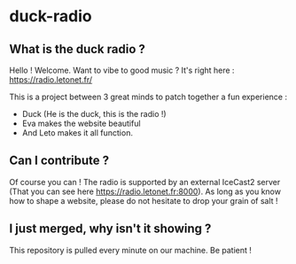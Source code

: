# duck-radio

## What is the duck radio ?

Hello ! Welcome. Want to vibe to good music ?
It's right here : https://radio.letonet.fr/

This is a project between 3 great minds to patch together a fun experience :
- Duck (He is the duck, this is the radio !)
- Eva makes the website beautiful
- And Leto makes it all function.

## Can I contribute ?

Of course you can ! The radio is supported by an external IceCast2 server (That you can see here https://radio.letonet.fr:8000).
As long as you know how to shape a website, please do not hesitate to drop your grain of salt !

## I just merged, why isn't it showing ?

This repository is pulled every minute on our machine. Be patient !
